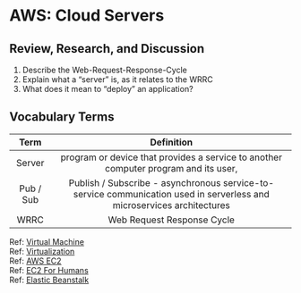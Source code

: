 # AWS: Cloud Servers  

## Review, Research, and Discussion  
1. Describe the Web-Request-Response-Cycle  
2. Explain what a “server” is, as it relates to the WRRC  
3. What does it mean to “deploy” an application?  

## Vocabulary Terms  

| Term            | Definition   | 
| :-------------: | :----------: | 
| Server          | program or device that provides a service to another computer program and its user, | 
| Pub / Sub       | Publish / Subscribe - asynchronous service-to-service communication used in serverless and microservices architectures | 
| WRRC            | Web Request Response Cycle   |

Ref: [Virtual Machine](https://www.youtube.com/watch?v=yIVXjl4SwVo)  
Ref: [Virtualization](https://www.youtube.com/watch?v=l0DfHUWMjsU)  
Ref: [AWS EC2](https://aws.amazon.com/ec2/?ec2-whats-new.sort-by=item.additionalFields.postDateTime&ec2-whats-new.sort-order=desc)  
Ref: [EC2 For Humans](https://www.youtube.com/watch?v=lZMkgOMYYIg)  
Ref: [Elastic Beanstalk](https://www.youtube.com/watch?v=SrwxAScdyT0)  